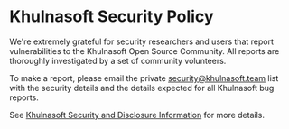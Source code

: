 # Khulnasoft Security Policy

We're extremely grateful for security researchers and users that report vulnerabilities to the Khulnasoft Open Source Community. All reports are thoroughly investigated by a set of community volunteers.

To make a report, please email the private security@khulnasoft.team list with the security details and the details expected for all Khulnasoft bug reports.

See [Khulnasoft Security and Disclosure Information](https://khulnasoft.dev/docs/reference/security/) for more details.
